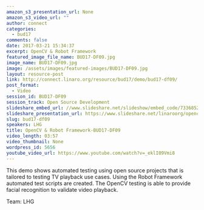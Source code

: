 ```yaml
---
amazon_s3_presentation_url: None
amazon_s3_video_url: ""
author: connect
categories:
  - bud17
comments: false
date: 2017-03-21 15:34:37
excerpt: OpenCV & Robot Framework
featured_image_file_name: BUD17-DF09.jpg
image_name: BUD17-DF09.jpg
image: /assets/images/featured-images/BUD17-DF09.jpg
layout: resource-post
link: http://connect.linaro.org/resource/bud17/demo/bud17-df09/
post_format:
  - Video
session_id: BUD17-DF09
session_track: Open Source Development
slideshare_embed_url: //www.slideshare.net/slideshow/embed_code/73368527
slideshare_presentation_url: https://www.slideshare.net/linaroorg/opencv-robot-framework
slug: bud17-df09
speakers: LHG
title: OpenCV & Robot Framework-BUD17-DF09
video_length: 03:57
video_thumbnail: None
wordpress_id: 5656
youtube_video_url: https://www.youtube.com/watch?v=_eklI09Vmi8
---
```


This demo shows automated testing using open source projects that is tailored to testing TV playback use cases. Using the Robot Framework automated test scripts are created. The OpenCV testing is able to provide facial recognition to validate video playback.

Team: LHG
